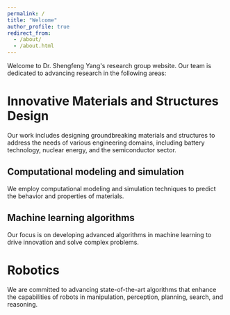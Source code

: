 ```yaml
---
permalink: /
title: "Welcome"
author_profile: true
redirect_from: 
  - /about/
  - /about.html
---
```


Welcome to Dr. Shengfeng Yang's research group website. Our team is dedicated to advancing research in the following areas:

Innovative Materials and Structures Design
======
Our work includes designing groundbreaking materials and structures to address the needs of various engineering domains, including battery technology, nuclear energy, and the semiconductor sector.

Computational modeling and simulation
------
We employ computational modeling and simulation techniques to predict the behavior and properties of materials.

Machine learning algorithms
------
Our focus is on developing advanced algorithms in machine learning to drive innovation and solve complex problems.

Robotics 
======
We are committed to advancing state-of-the-art algorithms that enhance the capabilities of robots in manipulation, perception, planning, search, and reasoning.
